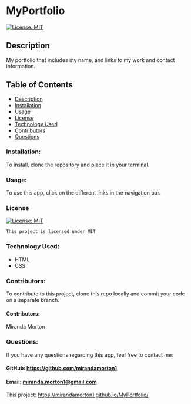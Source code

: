 # MyPortfolio
[![License: MIT](https://img.shields.io/badge/License-MIT-yellow.svg)](https://opensource.org/licenses/MIT)
  
  ## Description
My portfolio that includes my name, and links to my work and contact information. 
  
  ## Table of Contents
  * [Description](#description)
  * [Installation](#installation)
  * [Usage](#usage)
  * [License](#license)
  * [Technology Used](#technology-used)
  * [Contributors](#contributors)
  * [Questions](#questions)

  ### Installation:
  To install, clone the repository and place it in your terminal. 
  ### Usage:
  To use this app, click on the different links in the navigation bar.
  ### License

  
[![License: MIT](https://img.shields.io/badge/License-MIT-yellow.svg)](https://opensource.org/licenses/MIT)
  
  
`This project is licensed under MIT`
  ### Technology Used:
  - HTML
  - CSS
  ### Contributors: 
  To contribute to this project, clone this repo locally and commit your code on a separate branch. 
  #### Contributors:
  Miranda Morton
  ### Questions:
  If you have any questions regarding this app, feel free to contact me: 
  #### GitHub: https://github.com/mirandamorton1   
  #### Email: miranda.morton1@gmail.com
  This project: https://mirandamorton1.github.io/MyPortfolio/
